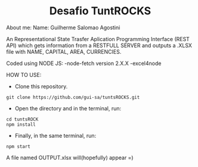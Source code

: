 <h1 align="center"> Desafio TuntROCKS </h1>

About me:
Name: Guilherme Salomao Agostini


An Representational State Trasfer Aplication Programming Interface (REST API) which gets information from a RESTFULL SERVER and outputs a .XLSX file with NAME, CAPITAL, AREA, CURRENCIES.

Coded using NODE JS:
-node-fetch version 2.X.X
-excel4node


HOW TO USE:
- Clone this repository.
```
git clone https://github.com/gui-sa/tuntsROCKS.git
```
- Open the directory and in the terminal, run:
```
cd tuntsROCK
npm install

```
- Finally, in the same terminal, run:
```
npm start

```

A file named OUTPUT.xlsx will(hopefully) appear =)
